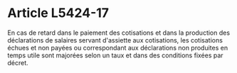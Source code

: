 # Article L5424-17

En cas de retard dans le paiement des cotisations et dans la production des déclarations de salaires servant d'assiette aux cotisations, les cotisations échues et non payées ou correspondant aux déclarations non produites en temps utile sont majorées selon un taux et dans des conditions fixées par décret.